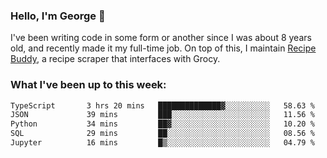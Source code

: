 ### Hello, I'm George 👋

I've been writing code in some form or another since I was about 8 years old, and recently made it my full-time job. On top of this, I maintain [Recipe Buddy](https://github.com/georgegebbett/recipe-buddy), a recipe scraper that interfaces with Grocy.  

<!--
**georgegebbett/georgegebbett** is a ✨ _special_ ✨ repository because its `README.md` (this file) appears on your GitHub profile.

Here are some ideas to get you started:

- 🔭 I’m currently working on ...
- 🌱 I’m currently learning ...
- 👯 I’m looking to collaborate on ...
- 🤔 I’m looking for help with ...
- 💬 Ask me about ...
- 📫 How to reach me: ...
- 😄 Pronouns: ...
- ⚡ Fun fact: ...
-->

### What I've been up to this week:
<!--START_SECTION:waka-->

```txt
TypeScript       3 hrs 20 mins   ██████████████▓░░░░░░░░░░   58.63 %
JSON             39 mins         ███░░░░░░░░░░░░░░░░░░░░░░   11.56 %
Python           34 mins         ██▓░░░░░░░░░░░░░░░░░░░░░░   10.20 %
SQL              29 mins         ██░░░░░░░░░░░░░░░░░░░░░░░   08.56 %
Jupyter          16 mins         █▒░░░░░░░░░░░░░░░░░░░░░░░   04.79 %
```

<!--END_SECTION:waka-->
